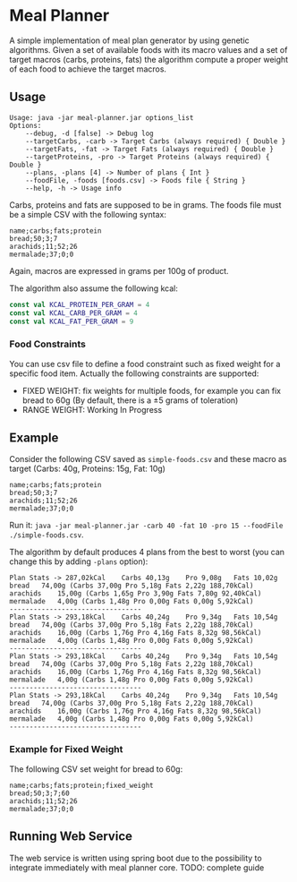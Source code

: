 
# Meal Planner
A simple implementation of meal plan generator by using genetic algorithms.
Given a set of available foods with its macro values and a set of target macros (carbs, proteins, fats) the algorithm
compute a proper weight of each food to achieve the target macros.

## Usage
```
Usage: java -jar meal-planner.jar options_list
Options: 
    --debug, -d [false] -> Debug log 
    --targetCarbs, -carb -> Target Carbs (always required) { Double }
    --targetFats, -fat -> Target Fats (always required) { Double }
    --targetProteins, -pro -> Target Proteins (always required) { Double }
    --plans, -plans [4] -> Number of plans { Int }
    --foodFile, -foods [foods.csv] -> Foods file { String }
    --help, -h -> Usage info 
```
Carbs, proteins and fats are supposed to be in grams. 
The foods file must be a simple CSV with the following syntax:
```csv
name;carbs;fats;protein
bread;50;3;7
arachids;11;52;26
mermalade;37;0;0
```
Again, macros are expressed in grams per 100g of product.

The algorithm also assume the following kcal:
```kotlin
const val KCAL_PROTEIN_PER_GRAM = 4
const val KCAL_CARB_PER_GRAM = 4
const val KCAL_FAT_PER_GRAM = 9
```

### Food Constraints
You can use csv file to define a food constraint such as fixed weight for a specific food item. Actually the following constraints are supported:
- FIXED WEIGHT: fix weights for multiple foods, for example you can fix bread to 60g (By default, there is a ±5 grams of toleration)
- RANGE WEIGHT: Working In Progress


## Example
Consider the following CSV saved as `simple-foods.csv` and these macro as target (Carbs: 40g, Proteins: 15g, Fat: 10g)
```csv
name;carbs;fats;protein
bread;50;3;7
arachids;11;52;26
mermalade;37;0;0
```
Run it:
`java -jar meal-planner.jar -carb 40 -fat 10 -pro 15 --foodFile ./simple-foods.csv`.

The algorithm by default produces 4 plans from the best to  worst (you can change this by adding `-plans` option):
```
Plan Stats -> 287,02kCal	Carbs 40,13g	Pro 9,08g	Fats 10,02g
bread	74,00g (Carbs 37,00g Pro 5,18g Fats 2,22g 188,70kCal)
arachids	15,00g (Carbs 1,65g Pro 3,90g Fats 7,80g 92,40kCal)
mermalade	4,00g (Carbs 1,48g Pro 0,00g Fats 0,00g 5,92kCal)
---------------------------------
Plan Stats -> 293,18kCal	Carbs 40,24g	Pro 9,34g	Fats 10,54g
bread	74,00g (Carbs 37,00g Pro 5,18g Fats 2,22g 188,70kCal)
arachids	16,00g (Carbs 1,76g Pro 4,16g Fats 8,32g 98,56kCal)
mermalade	4,00g (Carbs 1,48g Pro 0,00g Fats 0,00g 5,92kCal)
---------------------------------
Plan Stats -> 293,18kCal	Carbs 40,24g	Pro 9,34g	Fats 10,54g
bread	74,00g (Carbs 37,00g Pro 5,18g Fats 2,22g 188,70kCal)
arachids	16,00g (Carbs 1,76g Pro 4,16g Fats 8,32g 98,56kCal)
mermalade	4,00g (Carbs 1,48g Pro 0,00g Fats 0,00g 5,92kCal)
---------------------------------
Plan Stats -> 293,18kCal	Carbs 40,24g	Pro 9,34g	Fats 10,54g
bread	74,00g (Carbs 37,00g Pro 5,18g Fats 2,22g 188,70kCal)
arachids	16,00g (Carbs 1,76g Pro 4,16g Fats 8,32g 98,56kCal)
mermalade	4,00g (Carbs 1,48g Pro 0,00g Fats 0,00g 5,92kCal)
---------------------------------
```

### Example for Fixed Weight
The following CSV set weight for bread to 60g:
```
name;carbs;fats;protein;fixed_weight
bread;50;3;7;60
arachids;11;52;26
mermalade;37;0;0
```

## Running Web Service
The web service is written using spring boot due to the possibility to integrate immediately with meal planner core.
TODO: complete guide